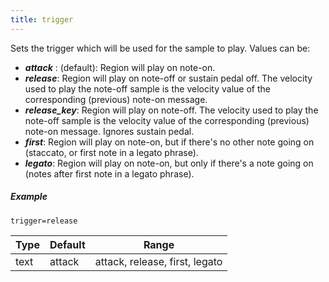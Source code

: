 ```yaml
---
title: trigger
---
```

Sets the trigger which will be used for the sample to play. Values can be:

- ***attack*** : (default): Region will play on note-on.
- ***release***: Region will play on note-off or sustain pedal off. The velocity
                used to play the note-off sample is the velocity value of the
				corresponding (previous) note-on message.
- ***release_key***: Region will play on note-off. The velocity used to play the
                note-off sample is the velocity value of the corresponding
                (previous) note-on message. Ignores sustain pedal.
- ***first***: Region will play on note-on, but if there's no other note going on
                (staccato, or first note in a legato phrase).
- ***legato***: Region will play on note-on, but only if there's a note going on
                (notes after first note in a legato phrase).

##### Example

```
trigger=release
```

| Type | Default | Range                          | 
| ---  | ---     | ---                            |
| text | attack  | attack, release, first, legato |
